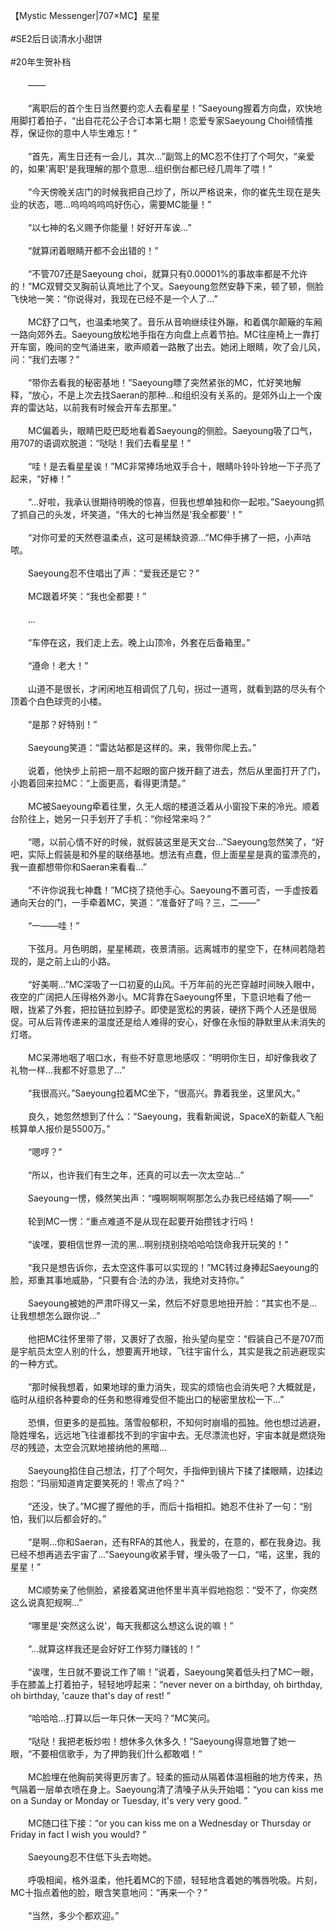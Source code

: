 【Mystic Messenger|707×MC】星星<br/><br/>#SE2后日谈清水小甜饼 <br/><br/>#20年生贺补档<br/><br/>　　——<br/><br/>　　“离职后的首个生日当然要约恋人去看星星！”Saeyoung握着方向盘，欢快地用脚打着拍子，“出自花花公子合订本第七期！恋爱专家Saeyoung Choi倾情推荐，保证你的意中人毕生难忘！”<br/><br/>　　“首先，离生日还有一会儿，其次...”副驾上的MC忍不住打了个呵欠，“亲爱的，如果'离职'是我理解的那个意思...组织倒台都已经几周年了喂！”<br/><br/>　　“今天傍晚关店门的时候我把自己炒了，所以严格说来，你的崔先生现在是失业的状态，嗯...呜呜呜呜呜好伤心，需要MC能量！”<br/><br/>　　“以七神的名义赐予你能量！好好开车诶...”<br/><br/>　　“就算闭着眼睛开都不会出错的！”<br/><br/>　　“不管707还是Saeyoung choi，就算只有0.00001%的事故率都是不允许的！”MC双臂交叉胸前认真地比了个叉。Saeyoung忽然安静下来，顿了顿，侧脸飞快地一笑：“你说得对，我现在已经不是一个人了...”<br/><br/>　　MC舒了口气，也温柔地笑了。音乐从音响继续往外蹦，和着偶尔颠簸的车厢一路向郊外去。Saeyoung放松地手指在方向盘上点着节拍。MC往座椅上一靠打开车窗，晚间的空气涌进来，歌声顺着一路散了出去。她闭上眼睛，吹了会儿风，问：“我们去哪？”<br/><br/>　　“带你去看我的秘密基地！”Saeyoung瞟了突然紧张的MC，忙好笑地解释，“放心，不是上次去找Saeran的那种...和组织没有关系的。是郊外山上一个废弃的雷达站，以前我有时候会开车去那里。”<br/><br/>　　MC偏着头，眼睛巴眨巴眨地看着Saeyoung的侧脸。Saeyoung吸了口气，用707的语调欢脱道：“哒哒！我们去看星星！”<br/><br/>　　“哇！是去看星星诶！”MC非常捧场地双手合十，眼睛卟铃卟铃地一下子亮了起来，“好棒！”<br/><br/>　　“...好啦，我承认很期待明晚的惊喜，但我也想单独和你一起啦。”Saeyoung抓了抓自己的头发，坏笑道，“伟大的七神当然是'我全都要'！”<br/><br/>　　“对你可爱的天然卷温柔点，这可是稀缺资源…”MC伸手拂了一把，小声咕哝。<br/><br/>　　Saeyoung忍不住唱出了声：“爱我还是它？”<br/><br/>　　MC跟着坏笑：“我也全都要！”<br/><br/>　　...<br/><br/>　　“车停在这，我们走上去。晚上山顶冷，外套在后备箱里。”<br/><br/>　　“遵命！老大！”<br/><br/>　　山道不是很长，才闲闲地互相调侃了几句，拐过一道弯，就看到路的尽头有个顶着个白色球壳的小楼。<br/><br/>　　“是那？好特别！”<br/><br/>　　Saeyoung笑道：“雷达站都是这样的。来，我带你爬上去。”<br/><br/>　　说着，他快步上前把一扇不起眼的窗户拨开翻了进去，然后从里面打开了门，小跑着回来拉MC：“上面更高，看得更清楚。”<br/><br/>　　MC被Saeyoung牵着往里，久无人烟的楼道泛着从小窗投下来的冷光。顺着台阶往上，她另一只手划开了手机：“你经常来吗？”<br/><br/>　　“嗯，以前心情不好的时候，就假装这里是天文台...”Saeyoung忽然笑了，“好吧，实际上假装是和外星的联络基地。想法有点蠢，但上面星星是真的蛮漂亮的，我一直都想带你和Saeran来看看...”<br/><br/>　　“不许你说我七神蠢！”MC挠了挠他手心。Saeyoung不置可否，一手虚按着通向天台的门，一手牵着MC，笑道：“准备好了吗？三，二——”<br/><br/>　　“一——哇！”<br/><br/>　　下弦月。月色明朗，星星稀疏，夜景清丽。远离城市的星空下，在林间若隐若现的，是之前上山的小路。<br/><br/>　　“好美啊...”MC深吸了一口初夏的山风。千万年前的光芒穿越时间映入眼中，夜空的广阔把人压得格外渺小。MC背靠在Saeyoung怀里，下意识地看了他一眼，拢紧了外套，把拉链拉到脖子。即使是宽松的男装，硬挤下两个人还是很局促。可从后背传递来的温度还是给人难得的安心，好像在永恒的静默里从未消失的灯塔。<br/><br/>　　MC呆滞地咽了咽口水，有些不好意思地感叹：“明明你生日，却好像我收了礼物一样...我都不好意思了...”<br/><br/>　　“我很高兴。”Saeyoung拉着MC坐下，“很高兴。靠着我坐，这里风大。”　　<br/><br/>　　良久，她忽然想到了什么：“Saeyoung，我看新闻说，SpaceX的新载人飞船核算单人报价是5500万。”<br/><br/>　　“嗯哼？”<br/><br/>　　“所以，也许我们有生之年，还真的可以去一次太空站...”　<br/><br/>　　Saeyoung一愣，倏然笑出声：“嘎啊啊啊啊那怎么办我已经结婚了啊——”　　<br/><br/>　　轮到MC一愣：“重点难道不是从现在起要开始攒钱才行吗！　<br/><br/>　　“诶嘿，要相信世界一流的黑...啊别挠别挠哈哈哈饶命我开玩笑的！”<br/><br/>　　“我只是想告诉你，去太空这件事可以实现的！”MC转过身捧起Saeyoung的脸，郑重其事地威胁，“只要有合·法的办法，我绝对支持你。”<br/><br/>　　Saeyoung被她的严肃吓得又一呆，然后不好意思地扭开脸：“其实也不是...让我想想怎么跟你说...”<br/><br/>　　他把MC往怀里带了带，又裹好了衣服，抬头望向星空：“假装自己不是707而是宇航员太空人别的什么，想要离开地球，飞往宇宙什么，其实是我之前逃避现实的一种方式。<br/><br/>　　“那时候我想着，如果地球的重力消失，现实的烦恼也会消失吧？大概就是，临时从组织各种要命的任务和憋得难受但不能出口的秘密里放松一下...”<br/><br/>　　恐惧，但更多的是孤独。落雪般郁积，不知何时崩塌的孤独。他也想过逃避，隐姓埋名，远远地飞往谁都找不到的宇宙中去。无尽漂流也好，宇宙本就是燃烧殆尽的残迹，太空会沉默地接纳他的黑暗...<br/><br/>　　Saeyoung掐住自己想法，打了个呵欠，手指伸到镜片下揉了揉眼睛，边揉边抱怨：“玛丽知道肯定要笑死的！零点了吗？”<br/><br/>　　“还没，快了。”MC握了握他的手，而后十指相扣。她忍不住补了一句：“别怕，我们以后都会好的。”<br/><br/>　　“是啊...你和Saeran，还有RFA的其他人，我爱的，在意的，都在我身边。我已经不想再逃去宇宙了...”Saeyoung收紧手臂，埋头吸了一口，“喏，这里，我的星星！”<br/><br/>　　MC顺势亲了他侧脸，紧接着窝进他怀里半真半假地抱怨：“受不了，你突然这么说真犯规啊...”<br/><br/>　　“哪里是'突然这么说'，每天我都这么想这么说的嘛！”<br/><br/>　　“...就算这样我还是会好好工作努力赚钱的！”<br/><br/>　　“诶嘿，生日就不要说工作了嘛！”说着，Saeyoung笑着低头扫了MC一眼，手在膝盖上打着拍子，轻轻地哼起来：“never never on a birthday, oh birthday, oh birthday, 'cauze that's day of rest! ”<br/><br/>　　“哈哈哈...打算以后一年只休一天吗？”MC笑问。<br/><br/>　　“哒哒！我把老板炒啦！想休多久休多久！”Saeyoung得意地瞥了她一眼，“不要相信歌手，为了押韵我们什么都敢唱！”<br/><br/>　　MC脸埋在他胸前笑得更厉害了。轻柔的振动从隔着体温相融的地方传来，热气隔着一层单衣喷在身上。Saeyoung清了清嗓子从头开始唱：“you can kiss me on a Sunday or Monday or Tuesday, it's very very good. ”<br/><br/>　　MC随口往下接：“or you can kiss me on a Wednesday or Thursday or Friday in fact I wish you would? ”<br/><br/>　　Saeyoung忍不住低下头去吻她。<br/><br/>　　呼吸相闻，格外温柔，他托着MC的下颌，轻轻地含着她的嘴唇吮吸。片刻，MC十指点着他的脸，眼含笑意地问：“再来一个？”<br/><br/>　　“当然，多少个都欢迎。”